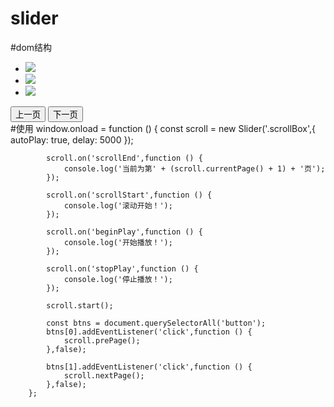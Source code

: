 # slider
#dom结构
<div class="scrollBox">
        <ul class="slider-container">
            <li class="slider-item">
                <img src="./images/banner1.jpg"/>
            </li>
            <li class="slider-item">
                <img src="./images/banner2.jpg"/>
            </li>
            <li class="slider-item">
                <img src="./images/banner3.jpg"/>
            </li>
        </ul>
        <button>上一页</button>
        <button>下一页</button>
    </div>
    #使用
    window.onload = function () {
            const scroll = new Slider('.scrollBox',{
                autoPlay: true,
                delay: 5000
            });

            scroll.on('scrollEnd',function () {
                console.log('当前为第' + (scroll.currentPage() + 1) + '页');
            });

            scroll.on('scrollStart',function () {
                console.log('滚动开始！');
            });

            scroll.on('beginPlay',function () {
                console.log('开始播放！');
            });

            scroll.on('stopPlay',function () {
                console.log('停止播放！');
            });

            scroll.start();

            const btns = document.querySelectorAll('button');
            btns[0].addEventListener('click',function () {
                scroll.prePage();
            },false);

            btns[1].addEventListener('click',function () {
                scroll.nextPage();
            },false);
        };
